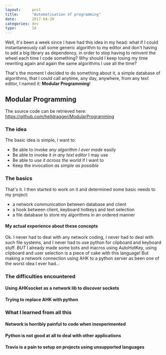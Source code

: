 ```yaml
---
layout:     post
title:      "Automatisation of programming"
date:       2017-04-20
categories: dev
type:       IA
---
```


Well, it's been a week since I have had this idea in my head: what if I could instantaneously call some generic algorithm to my editor and don't having to add a big library as dependency, in order to stop having to reinvent the wheel each time I code something? Why should I keep losing my time rewriting again and again the same algorithms I use all the time?

That's the moment I decided to do something about it, a simple database of algorithms, that I could call anytime, any day, anywhere, from any text editor, I named it: **Modular Programming**!

## Modular Programming

The source code can be retrieved here: https://github.com/helldragger/ModularProgramming

### The idea

The basic idea is simple, I want to:
  - Be able to invoke *any algorithm I ever made* easily
  - Be able to invoke it *in any text editor* I may use
  - Be able to *use it across the world* if I want to
  - Keep the invocation *as simple as possible*

### The basics

That's it. I then started to work on it and determined some basic needs to my project:
  - a network communication between database and client
  - a hook between client, keyboard hotkeys and text selection
  - a file database to store my algorithms in an ordered manner

#### My actual experience about these concepts

Ok. I never had to deal with any network coding, I never had to deal with such file systems, and I never had to use python for clipboard and keyboard stuff. 
*BUT* I already made some bots and macros using AutoHotKey, using clipboard and user selection is a piece of cake with this language! But making a network connection using AHK to a python server as been one of the worst idea I ever had...

### The difficulties encountered

#### Using AHKsocket as a network lib to discover sockets

#### Trying to replace AHK with python

### What I learned from all this

#### Network is horribly painful to code when inexperimented

#### Python is not good at all to deal with other applications

#### Travis is a pain to setup on projects using unsupported languages 
